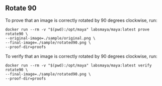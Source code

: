## Rotate 90

To prove that an image is correctly rotated by 90 degrees clockwise, run:
```shell
docker run --rm -v "$(pwd):/opt/maya" labsmaya/maya:latest prove rotate90 \
--original-image=./sample/original.png \
--final-image=./sample/rotated90.png \
--proof-dir=proofs
```

To verify that an image is correctly rotated by 90 degrees clockwise, run:
```shell
docker run --rm -v "$(pwd):/opt/maya" labsmaya/maya:latest verify rotate90 \
--final-image=./sample/rotated90.png \
--proof-dir=proofs
```